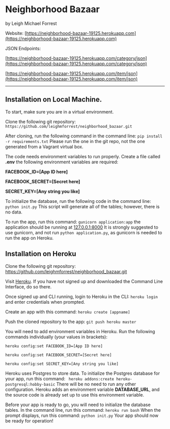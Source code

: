# Neighborhood Bazaar
by Leigh Michael Forrest

Website: [https://neighborhood-bazaar-19125.herokuapp.com](https://neighborhood-bazaar-19125.herokuapp.com)

JSON Endpoints:

 [https://neighborhood-bazaar-19125.herokuapp.com/category/json](https://neighborhood-bazaar-19125.herokuapp.com/category/json)

[https://neighborhood-bazaar-19125.herokuapp.com/item/json](https://neighborhood-bazaar-19125.herokuapp.com/item/json)

---

## Installation on Local Machine.
To start, make sure you are in a virtual environment.

Clone the following git repository: `https://github.com/leighmforrest/neighborhood_bazaar.git`

After cloning, run the following command in the command line: `pip install -r requirements.txt` Please run the one in the git repo, not the one generated from a Vagrant virtual box.

The code needs environment variables to run properly. Create a file called **.env** the following environment variables are required:

**FACEBOOK_ID=[App ID here]**

**FACEBOOK_SECRET=[Secret here]**

**SECRET_KEY=[Any string you like]**

To initialize the database, run the following code in the command line:
`python init.py` This script will generate all of the tables; however, there is no data.

To run the app, run this command: `gunicorn application:app` the application should be running at [127.0.0.1:8000](127.0.0.1:8000) It is strongly suggested to use gunicorn, and not run `python application.py`, as gunicorn is needed to run the app on Heroku.

## Installation on Heroku

Clone the following git repository: https://github.com/leighmforrest/neighborhood_bazaar.git

Visit [Heroku](http://www.heroku.com). If you have not signed up and downloaded the Command Line Interface, do so there.

Once signed up and CLI running, login to Heroku in the CLI: `heroku login` and enter credentials when prompted.

Create an app with this command: `heroku create [appname]`

Push the cloned repository to the app: `git push heroku master`

You will need to add environment variables in Heroku. Run the following commands individually (your values in brackets):

`heroku config:set FACEBOOK_ID=[App ID here]`

`heroku config:set FACEBOOK_SECRET=[Secret here]`

`heroku config:set SECRET_KEY=[Any string you like]`

Heroku uses Postgres to store data. To initialize the Postgres database for your app, run this command: ` heroku addons:create heroku-postgresql:hobby-basic` There will be no need to run any other configuration. Heroku adds an environment variable **DATABASE_URL**, and the source code is already set up to use this environment variable.

Before your app is ready to go, you will need to initialize the database tables. In the command line, run this command: `heroku run bash` When the prompt displays, run this command: `python init.py` Your app should now be ready for operation!

